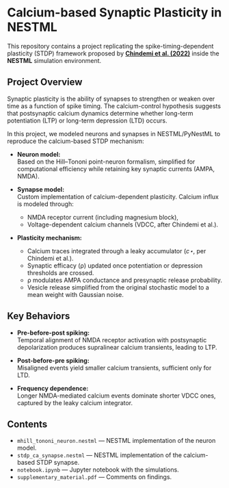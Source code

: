 # Calcium-based Synaptic Plasticity in NESTML

This repository contains a project replicating the spike-timing-dependent plasticity (STDP) framework proposed by **[Chindemi et al. (2022)](https://doi.org/10.1038/s41467-022-30214-w)** inside the **NESTML** simulation environment.

## Project Overview

Synaptic plasticity is the ability of synapses to strengthen or weaken over time as a function of spike timing. The calcium-control hypothesis suggests that postsynaptic calcium dynamics determine whether long-term potentiation (LTP) or long-term depression (LTD) occurs.

In this project, we modeled neurons and synapses in NESTML/PyNestML to reproduce the calcium-based STDP mechanism:

- **Neuron model:**  
  Based on the Hill–Tononi point-neuron formalism, simplified for computational efficiency while retaining key synaptic currents (AMPA, NMDA).  

- **Synapse model:**  
  Custom implementation of calcium-dependent plasticity. Calcium influx is modeled through:  
  - NMDA receptor current (including magnesium block),  
  - Voltage-dependent calcium channels (VDCC, after Chindemi et al.).

- **Plasticity mechanism:**  
  - Calcium traces integrated through a leaky accumulator (*c⋆*, per Chindemi et al.).  
  - Synaptic efficacy (ρ) updated once potentiation or depression thresholds are crossed.  
  - ρ modulates AMPA conductance and presynaptic release probability.  
  - Vesicle release simplified from the original stochastic model to a mean weight with Gaussian noise.

## Key Behaviors

- **Pre-before-post spiking:**  
  Temporal alignment of NMDA receptor activation with postsynaptic depolarization produces supralinear calcium transients, leading to LTP.  

- **Post-before-pre spiking:**  
  Misaligned events yield smaller calcium transients, sufficient only for LTD.  

- **Frequency dependence:**  
  Longer NMDA-mediated calcium events dominate shorter VDCC ones, captured by the leaky calcium integrator.  

## Contents

- `mhill_tononi_neuron.nestml` — NESTML implementation of the neuron model.  
- `stdp_ca_synapse.nestml` — NESTML implementation of the calcium-based STDP synapse.
- `notebook.ipynb` — Jupyter notebook with the simulations.
- `supplementary_material.pdf` — Comments on findings.
